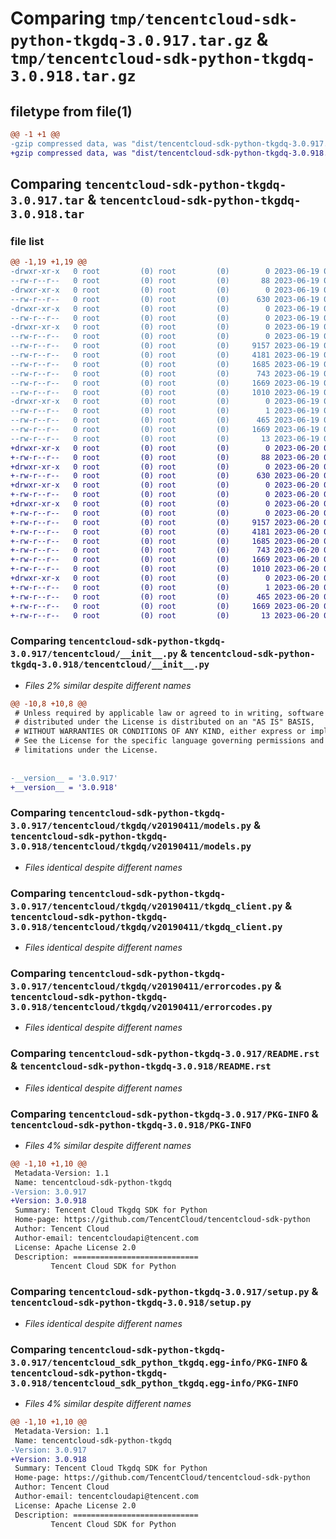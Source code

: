 # Comparing `tmp/tencentcloud-sdk-python-tkgdq-3.0.917.tar.gz` & `tmp/tencentcloud-sdk-python-tkgdq-3.0.918.tar.gz`

## filetype from file(1)

```diff
@@ -1 +1 @@
-gzip compressed data, was "dist/tencentcloud-sdk-python-tkgdq-3.0.917.tar", last modified: Mon Jun 19 00:35:52 2023, max compression
+gzip compressed data, was "dist/tencentcloud-sdk-python-tkgdq-3.0.918.tar", last modified: Tue Jun 20 02:51:05 2023, max compression
```

## Comparing `tencentcloud-sdk-python-tkgdq-3.0.917.tar` & `tencentcloud-sdk-python-tkgdq-3.0.918.tar`

### file list

```diff
@@ -1,19 +1,19 @@
-drwxr-xr-x   0 root         (0) root         (0)        0 2023-06-19 00:35:52.000000 tencentcloud-sdk-python-tkgdq-3.0.917/
--rw-r--r--   0 root         (0) root         (0)       88 2023-06-19 00:35:52.000000 tencentcloud-sdk-python-tkgdq-3.0.917/setup.cfg
-drwxr-xr-x   0 root         (0) root         (0)        0 2023-06-19 00:35:52.000000 tencentcloud-sdk-python-tkgdq-3.0.917/tencentcloud/
--rw-r--r--   0 root         (0) root         (0)      630 2023-06-19 00:35:52.000000 tencentcloud-sdk-python-tkgdq-3.0.917/tencentcloud/__init__.py
-drwxr-xr-x   0 root         (0) root         (0)        0 2023-06-19 00:35:52.000000 tencentcloud-sdk-python-tkgdq-3.0.917/tencentcloud/tkgdq/
--rw-r--r--   0 root         (0) root         (0)        0 2023-06-19 00:35:52.000000 tencentcloud-sdk-python-tkgdq-3.0.917/tencentcloud/tkgdq/__init__.py
-drwxr-xr-x   0 root         (0) root         (0)        0 2023-06-19 00:35:52.000000 tencentcloud-sdk-python-tkgdq-3.0.917/tencentcloud/tkgdq/v20190411/
--rw-r--r--   0 root         (0) root         (0)        0 2023-06-19 00:35:52.000000 tencentcloud-sdk-python-tkgdq-3.0.917/tencentcloud/tkgdq/v20190411/__init__.py
--rw-r--r--   0 root         (0) root         (0)     9157 2023-06-19 00:35:52.000000 tencentcloud-sdk-python-tkgdq-3.0.917/tencentcloud/tkgdq/v20190411/models.py
--rw-r--r--   0 root         (0) root         (0)     4181 2023-06-19 00:35:52.000000 tencentcloud-sdk-python-tkgdq-3.0.917/tencentcloud/tkgdq/v20190411/tkgdq_client.py
--rw-r--r--   0 root         (0) root         (0)     1685 2023-06-19 00:35:52.000000 tencentcloud-sdk-python-tkgdq-3.0.917/tencentcloud/tkgdq/v20190411/errorcodes.py
--rw-r--r--   0 root         (0) root         (0)      743 2023-06-19 00:35:52.000000 tencentcloud-sdk-python-tkgdq-3.0.917/README.rst
--rw-r--r--   0 root         (0) root         (0)     1669 2023-06-19 00:35:52.000000 tencentcloud-sdk-python-tkgdq-3.0.917/PKG-INFO
--rw-r--r--   0 root         (0) root         (0)     1010 2023-06-19 00:35:52.000000 tencentcloud-sdk-python-tkgdq-3.0.917/setup.py
-drwxr-xr-x   0 root         (0) root         (0)        0 2023-06-19 00:35:52.000000 tencentcloud-sdk-python-tkgdq-3.0.917/tencentcloud_sdk_python_tkgdq.egg-info/
--rw-r--r--   0 root         (0) root         (0)        1 2023-06-19 00:35:52.000000 tencentcloud-sdk-python-tkgdq-3.0.917/tencentcloud_sdk_python_tkgdq.egg-info/dependency_links.txt
--rw-r--r--   0 root         (0) root         (0)      465 2023-06-19 00:35:52.000000 tencentcloud-sdk-python-tkgdq-3.0.917/tencentcloud_sdk_python_tkgdq.egg-info/SOURCES.txt
--rw-r--r--   0 root         (0) root         (0)     1669 2023-06-19 00:35:52.000000 tencentcloud-sdk-python-tkgdq-3.0.917/tencentcloud_sdk_python_tkgdq.egg-info/PKG-INFO
--rw-r--r--   0 root         (0) root         (0)       13 2023-06-19 00:35:52.000000 tencentcloud-sdk-python-tkgdq-3.0.917/tencentcloud_sdk_python_tkgdq.egg-info/top_level.txt
+drwxr-xr-x   0 root         (0) root         (0)        0 2023-06-20 02:51:05.000000 tencentcloud-sdk-python-tkgdq-3.0.918/
+-rw-r--r--   0 root         (0) root         (0)       88 2023-06-20 02:51:05.000000 tencentcloud-sdk-python-tkgdq-3.0.918/setup.cfg
+drwxr-xr-x   0 root         (0) root         (0)        0 2023-06-20 02:51:05.000000 tencentcloud-sdk-python-tkgdq-3.0.918/tencentcloud/
+-rw-r--r--   0 root         (0) root         (0)      630 2023-06-20 02:51:05.000000 tencentcloud-sdk-python-tkgdq-3.0.918/tencentcloud/__init__.py
+drwxr-xr-x   0 root         (0) root         (0)        0 2023-06-20 02:51:05.000000 tencentcloud-sdk-python-tkgdq-3.0.918/tencentcloud/tkgdq/
+-rw-r--r--   0 root         (0) root         (0)        0 2023-06-20 02:51:05.000000 tencentcloud-sdk-python-tkgdq-3.0.918/tencentcloud/tkgdq/__init__.py
+drwxr-xr-x   0 root         (0) root         (0)        0 2023-06-20 02:51:05.000000 tencentcloud-sdk-python-tkgdq-3.0.918/tencentcloud/tkgdq/v20190411/
+-rw-r--r--   0 root         (0) root         (0)        0 2023-06-20 02:51:05.000000 tencentcloud-sdk-python-tkgdq-3.0.918/tencentcloud/tkgdq/v20190411/__init__.py
+-rw-r--r--   0 root         (0) root         (0)     9157 2023-06-20 02:51:05.000000 tencentcloud-sdk-python-tkgdq-3.0.918/tencentcloud/tkgdq/v20190411/models.py
+-rw-r--r--   0 root         (0) root         (0)     4181 2023-06-20 02:51:05.000000 tencentcloud-sdk-python-tkgdq-3.0.918/tencentcloud/tkgdq/v20190411/tkgdq_client.py
+-rw-r--r--   0 root         (0) root         (0)     1685 2023-06-20 02:51:05.000000 tencentcloud-sdk-python-tkgdq-3.0.918/tencentcloud/tkgdq/v20190411/errorcodes.py
+-rw-r--r--   0 root         (0) root         (0)      743 2023-06-20 02:51:05.000000 tencentcloud-sdk-python-tkgdq-3.0.918/README.rst
+-rw-r--r--   0 root         (0) root         (0)     1669 2023-06-20 02:51:05.000000 tencentcloud-sdk-python-tkgdq-3.0.918/PKG-INFO
+-rw-r--r--   0 root         (0) root         (0)     1010 2023-06-20 02:51:05.000000 tencentcloud-sdk-python-tkgdq-3.0.918/setup.py
+drwxr-xr-x   0 root         (0) root         (0)        0 2023-06-20 02:51:05.000000 tencentcloud-sdk-python-tkgdq-3.0.918/tencentcloud_sdk_python_tkgdq.egg-info/
+-rw-r--r--   0 root         (0) root         (0)        1 2023-06-20 02:51:05.000000 tencentcloud-sdk-python-tkgdq-3.0.918/tencentcloud_sdk_python_tkgdq.egg-info/dependency_links.txt
+-rw-r--r--   0 root         (0) root         (0)      465 2023-06-20 02:51:05.000000 tencentcloud-sdk-python-tkgdq-3.0.918/tencentcloud_sdk_python_tkgdq.egg-info/SOURCES.txt
+-rw-r--r--   0 root         (0) root         (0)     1669 2023-06-20 02:51:05.000000 tencentcloud-sdk-python-tkgdq-3.0.918/tencentcloud_sdk_python_tkgdq.egg-info/PKG-INFO
+-rw-r--r--   0 root         (0) root         (0)       13 2023-06-20 02:51:05.000000 tencentcloud-sdk-python-tkgdq-3.0.918/tencentcloud_sdk_python_tkgdq.egg-info/top_level.txt
```

### Comparing `tencentcloud-sdk-python-tkgdq-3.0.917/tencentcloud/__init__.py` & `tencentcloud-sdk-python-tkgdq-3.0.918/tencentcloud/__init__.py`

 * *Files 2% similar despite different names*

```diff
@@ -10,8 +10,8 @@
 # Unless required by applicable law or agreed to in writing, software
 # distributed under the License is distributed on an "AS IS" BASIS,
 # WITHOUT WARRANTIES OR CONDITIONS OF ANY KIND, either express or implied.
 # See the License for the specific language governing permissions and
 # limitations under the License.
 
 
-__version__ = '3.0.917'
+__version__ = '3.0.918'
```

### Comparing `tencentcloud-sdk-python-tkgdq-3.0.917/tencentcloud/tkgdq/v20190411/models.py` & `tencentcloud-sdk-python-tkgdq-3.0.918/tencentcloud/tkgdq/v20190411/models.py`

 * *Files identical despite different names*

### Comparing `tencentcloud-sdk-python-tkgdq-3.0.917/tencentcloud/tkgdq/v20190411/tkgdq_client.py` & `tencentcloud-sdk-python-tkgdq-3.0.918/tencentcloud/tkgdq/v20190411/tkgdq_client.py`

 * *Files identical despite different names*

### Comparing `tencentcloud-sdk-python-tkgdq-3.0.917/tencentcloud/tkgdq/v20190411/errorcodes.py` & `tencentcloud-sdk-python-tkgdq-3.0.918/tencentcloud/tkgdq/v20190411/errorcodes.py`

 * *Files identical despite different names*

### Comparing `tencentcloud-sdk-python-tkgdq-3.0.917/README.rst` & `tencentcloud-sdk-python-tkgdq-3.0.918/README.rst`

 * *Files identical despite different names*

### Comparing `tencentcloud-sdk-python-tkgdq-3.0.917/PKG-INFO` & `tencentcloud-sdk-python-tkgdq-3.0.918/PKG-INFO`

 * *Files 4% similar despite different names*

```diff
@@ -1,10 +1,10 @@
 Metadata-Version: 1.1
 Name: tencentcloud-sdk-python-tkgdq
-Version: 3.0.917
+Version: 3.0.918
 Summary: Tencent Cloud Tkgdq SDK for Python
 Home-page: https://github.com/TencentCloud/tencentcloud-sdk-python
 Author: Tencent Cloud
 Author-email: tencentcloudapi@tencent.com
 License: Apache License 2.0
 Description: ============================
         Tencent Cloud SDK for Python
```

### Comparing `tencentcloud-sdk-python-tkgdq-3.0.917/setup.py` & `tencentcloud-sdk-python-tkgdq-3.0.918/setup.py`

 * *Files identical despite different names*

### Comparing `tencentcloud-sdk-python-tkgdq-3.0.917/tencentcloud_sdk_python_tkgdq.egg-info/PKG-INFO` & `tencentcloud-sdk-python-tkgdq-3.0.918/tencentcloud_sdk_python_tkgdq.egg-info/PKG-INFO`

 * *Files 4% similar despite different names*

```diff
@@ -1,10 +1,10 @@
 Metadata-Version: 1.1
 Name: tencentcloud-sdk-python-tkgdq
-Version: 3.0.917
+Version: 3.0.918
 Summary: Tencent Cloud Tkgdq SDK for Python
 Home-page: https://github.com/TencentCloud/tencentcloud-sdk-python
 Author: Tencent Cloud
 Author-email: tencentcloudapi@tencent.com
 License: Apache License 2.0
 Description: ============================
         Tencent Cloud SDK for Python
```


